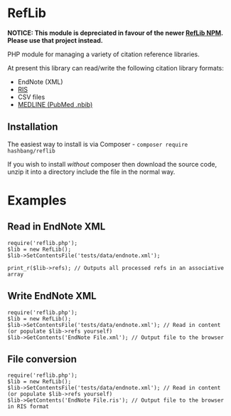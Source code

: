 RefLib
======

**NOTICE: This module is depreciated in favour of the newer [RefLib NPM](https://github.com/hash-bang/Reflib-Node). Please use that project instead.**

PHP module for managing a variety of citation reference libraries.

At present this library can read/write the following citation library formats:

* EndNote (XML)
* [RIS](https://en.wikipedia.org/wiki/RIS_(file_format))
* CSV files
* [MEDLINE (PubMed .nbib)](https://www.nlm.nih.gov/bsd/disted/pubmedtutorial/030_080.html)


Installation
------------
The easiest way to install is via Composer - `composer require hashbang/reflib`

If you wish to install *without* composer then download the source code, unzip it into a directory include the file in the normal way.


Examples
========

Read in EndNote XML
-------------------

	require('reflib.php');
	$lib = new RefLib();
	$lib->SetContentsFile('tests/data/endnote.xml');

	print_r($lib->refs); // Outputs all processed refs in an associative array


Write EndNote XML
-----------------

	require('reflib.php');
	$lib = new RefLib();
	$lib->SetContentsFile('tests/data/endnote.xml'); // Read in content (or populate $lib->refs yourself)
	$lib->GetContents('EndNote File.xml'); // Output file to the browser


File conversion
---------------

	require('reflib.php');
	$lib = new RefLib();
	$lib->SetContentsFile('tests/data/endnote.xml'); // Read in content (or populate $lib->refs yourself)
	$lib->GetContents('EndNote File.ris'); // Output file to the browser in RIS format

